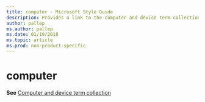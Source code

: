 ```yaml
---
title: computer - Microsoft Style Guide
description: Provides a link to the computer and device term collection topic as it pertains to the term 'computer'.
author: pallep
ms.author: pallep
ms.date: 01/19/2018
ms.topic: article
ms.prod: non-product-specific
---
```


# computer

**See** [Computer and device term collection](~/a-z-word-list-term-collections/term-collections/computer-device-terms.md)
